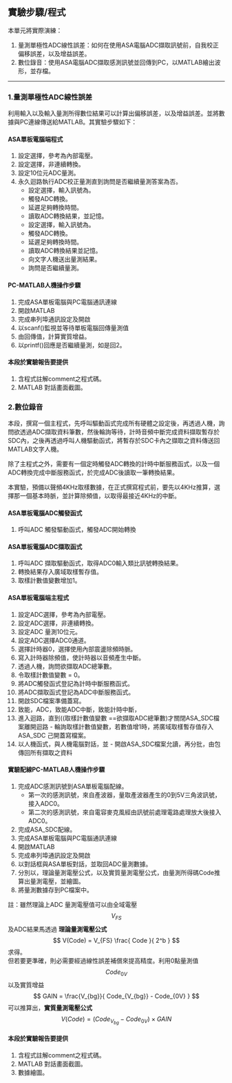 ## 實驗步驟/程式
本單元將實際演練：
1. 量測單極性ADC線性誤差：如何在使用ASA電腦ADC擷取訊號前，自我校正偏移誤差，以及增益誤差。
2. 數位錄音：使用ASA電腦ADC擷取感測訊號並回傳到PC，以MATLAB繪出波形，並存檔。

- - -

### 1.量測單極性ADC線性誤差
利用輸入以及輸入量測所得數位結果可以計算出偏移誤差，以及增益誤差。並將數據與PC連線傳送給MATLAB。其實驗步驟如下：  

#### ASA單板電腦端程式
 1. 設定選擇，參考為內部電壓。
 2. 設定選擇，非連續轉換。
 3. 設定10位元ADC量測。
 4. 永久迴路執行ADC校正量測直到詢問是否繼續量測答案為否。
    - 設定選擇，輸入訊號為。
    - 觸發ADC轉換。
    - 延遲足夠轉換時間。
    - 讀取ADC轉換結果，並記憶。
    - 設定選擇，輸入訊號為。
    - 觸發ADC轉換。
    - 延遲足夠轉換時間。
    - 讀取ADC轉換結果並記憶。
    - 向文字人機送出量測結果。
    - 詢問是否繼續量測。

#### PC-MATLAB人機操作步驟
 1. 完成ASA單板電腦與PC電腦通訊連線
 2. 開啟MATLAB
 3. 完成串列埠通訊設定及開啟
 4. 以scanf()監視並等待單板電腦回傳量測值
 5. 由回傳值，計算實質增益。
 6. 以printf()回應是否繼續量測，如是回2。

#### 本段於實驗報告要提供
 1. 含程式註解comment之程式碼。
 2. MATLAB 對話畫面截圖。

### 2.數位錄音
本段，撰寫一個主程式，先呼叫驅動函式完成所有硬體之設定後，再透過人機，詢問欲透過ADC擷取資料筆數，然後輪詢等待，計時音頻中斷完成資料擷取暫存於SDC內，之後再透過呼叫人機驅動函式，將暫存於SDC卡內之擷取之資料傳送回MATLAB文字人機。  

除了主程式之外，需要有一個定時觸發ADC轉換的計時中斷服務函式，以及一個ADC轉換完成中斷服務函式，於完成ADC後讀取一筆轉換結果。  

本實驗，預備以聲頻4KHz取樣數據，在正式撰寫程式前，要先以4KHz推算，選擇那一個基本時脈，並計算除頻值，以取得最接近4KHz的中斷。  

#### ASA單板電腦ADC觸發函式
 1. 呼叫ADC 觸發驅動函式，觸發ADC開始轉換

#### ASA單板電腦ADC擷取函式
 1. 呼叫ADC 擷取驅動函式，取得ADC0輸入類比訊號轉換結果。
 2. 轉換結果存入廣域取樣暫存值。
 3. 取樣計數值變數增加1。

#### ASA單板電腦端主程式
 1. 設定ADC選擇，參考為內部電壓。
 2. 設定ADC選擇，非連續轉換。
 3. 設定ADC 量測10位元。
 4. 設定ADC選擇ADC0通道。
 5. 選擇計時器0，選擇使用內部震盪除頻時脈。
 6. 寫入計時器除頻值，使計時器以音頻產生中斷。
 7. 透過人機，詢問欲擷取ADC總筆數。
 8. 令取樣計數值變數 = 0。
 9. 將ADC觸發函式登記為計時中斷服務函式。
 10. 將ADC擷取函式登記為ADC中斷服務函式。
 11. 開啟SDC檔案準備蓋寫。
 12. 致能，ADC，致能ADC中斷，致能計時中斷，
 13. 進入迴路，直到((取樣計數值變數 ==欲擷取ADC總筆數)才關閉ASA_SDC檔案離開迴路
    - 輪詢取樣計數值變數，若數值增1時，將廣域取樣暫存值存入ASA_SDC 己開蓋寫檔案。
 14. 以人機函式，與人機電腦對話，並
    - 開啟ASA_SDC檔案允讀，再分批，由包傳回所有擷取之資料

#### 實驗配線PC-MATLAB人機操作步驟
 1. 完成ADC感測訊號到ASA單板電腦配線。
    - 第一次的感測訊號，來自產波器，量取產波器產生的0到5V三角波訊號，接入ADC0。
    - 第二次的感測訊號，來自電容麥克風經由訊號前處理電路處理放大後接入ADC0。
 2. 完成ASA_SDC配線。
 3. 完成ASA單板電腦與PC電腦通訊連線
 4. 開啟MATLAB
 5. 完成串列埠通訊設定及開啟
 6. 以對話框與ASA單板對話，並取回ADC量測數據。
 7. 分別以，理論量測電壓公式，以及實質量測電壓公式，由量測所得碼Code推算出量測電壓，並繪圖。
 8. 將量測數據存到PC檔案中。

註：雖然理論上ADC 量測電壓值可以由全域電壓 $$V_{FS}$$ 及ADC結果馬透過 **理論量測電壓公式** $$ V(Code) = V_{FS} \frac{ Code }{ 2^b } $$ 求得。  
但若要更準確，則必需要經過線性誤差補償來提高精度。利用0點量測值 $$ Code_{0V} $$ 以及實質增益 $$ GAIN = \frac{V_{bg}}{ Code_{V_{bg}} - Code_{0V} } $$ 可以推算出，**實質量測電壓公式** $$ V(Code) = ( Code_{V_{bg}} - Code_{0V} ) \times GAIN $$  

#### 本段於實驗報告要提供
 1. 含程式註解comment之程式碼。
 2. MATLAB 對話畫面截圖。
 3. 數據繪圖。
